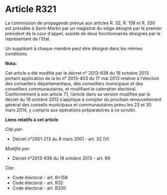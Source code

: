 # Article R321

La commission de propagande prévue aux articles R. 32, R. 158 et R. 330 est présidée à Saint-Martin par un magistrat du siège
désigné par le premier président de la cour d'appel, assisté de deux fonctionnaires désignés par le représentant de l'Etat. 

Un suppléant à chaque membre peut être désigné dans les mêmes conditions.

**Nota:**

Cet article a été modifié par le décret n° 2013-938 du 18 octobre 2013 portant application de la loi n° 2013-403 du 17 mai
2013 relative à l'élection des conseillers départementaux, des conseillers municipaux et des conseillers communautaires, et
modifiant le calendrier électoral. Conformément à son article 71, l’article dans sa version modifiée par le décret du 18
octobre 2013 s’applique à compter du prochain renouvellement général des conseils municipaux et communautaires prévu les 23
et 30 mars 2014, y compris aux opérations préparatoires à ce scrutin.

**Liens relatifs à cet article**

_Cité par_:

  - Décret n°2001-213 du 8 mars 2001 - art. 32 (V)

_Modifié par_:

  - Décret n°2013-938 du 18 octobre 2013 - art. 69

_Cite_:

  - Code électoral - art. R*158
  - Code électoral - art. R32
  - Code électoral - art. R330

